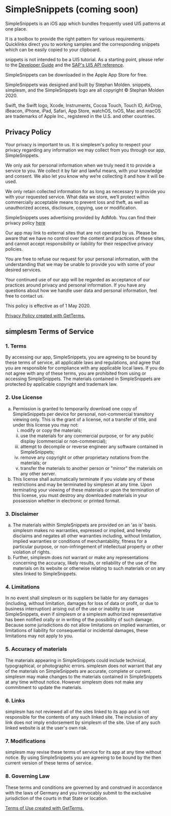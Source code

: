 # SimpleSnippets (coming soon)
SimpleSnippets is an iOS app which bundles frequently used UI5 patterns at one place. 

It is a toolbox to provide the right pattern for various requirements. Quicklinks direct you to working samples and the corresponding snippets which can be easily copied to your clipboard.

snippets is not intended to be a UI5 tutorial. As a starting point, please refer to the [Developer Guide](https://openui5.hana.ondemand.com/#docs/guide/Documentation.html) and the [SAP's UI5 API reference](https://openui5.hana.ondemand.com/#docs/api/symbols/sap.ui.html). 

SimpleSnippets can be downloaded in the Apple App Store for free.

SimpleSnippets was designed and built by Stephan Molden. snippets, simplesm, and the SimpleSnippets logo are all copyright © Stephan Molden 2020.

Swift, the Swift logo, Xcode, Instruments, Cocoa Touch, Touch ID, AirDrop, iBeacon, iPhone, iPad, Safari, App Store, watchOS, tvOS, Mac and macOS are trademarks of Apple Inc., registered in the U.S. and other countries.




<h2>Privacy Policy</h2>
<p>Your privacy is important to us. It is simplesm's policy to respect your privacy regarding any information we may collect from you through our app, SimpleSnippets.</p>
<p>We only ask for personal information when we truly need it to provide a service to you. We collect it by fair and lawful means, with your knowledge and consent. We also let you know why we’re collecting it and how it will be used.</p>
<p>We only retain collected information for as long as necessary to provide you with your requested service. What data we store, we’ll protect within commercially acceptable means to prevent loss and theft, as well as unauthorized access, disclosure, copying, use or modification.</p>
<p>SimpleSnippets uses advertising provided by AdMob. You can find their privacy policy <a href="https://www.google.com/adsense/new/localized-terms)">here</a></p>
<p>Our app may link to external sites that are not operated by us. Please be aware that we have no control over the content and practices of these sites, and cannot accept responsibility or liability for their respective privacy policies.</p>
<p>You are free to refuse our request for your personal information, with the understanding that we may be unable to provide you with some of your desired services.</p>
<p>Your continued use of our app will be regarded as acceptance of our practices around privacy and personal information. If you have any questions about how we handle user data and personal information, feel free to contact us.</p>
<p>This policy is effective as of 1 May 2020.</p>
<p><a href="https://getterms.io" title="Generate a free privacy policy">Privacy Policy created with GetTerms.</a></p>

<h2>simplesm Terms of Service</h2>
<h3>1. Terms</h3>
<p>By accessing our app, SimpleSnippets, you are agreeing to be bound by these terms of service, all applicable laws and regulations, and agree that you are responsible for compliance with any applicable local laws. If you do not agree with any of these terms, you are prohibited from using or accessing SimpleSnippets. The materials contained in SimpleSnippets are protected by applicable copyright and trademark law.</p>
<h3>2. Use License</h3>
<ol type="a">
   <li>Permission is granted to temporarily download one copy of SimpleSnippets per device for personal, non-commercial transitory viewing only. This is the grant of a license, not a transfer of title, and under this license you may not:
   <ol type="i">
       <li>modify or copy the materials;</li>
       <li>use the materials for any commercial purpose, or for any public display (commercial or non-commercial);</li>
       <li>attempt to decompile or reverse engineer any software contained in SimpleSnippets;</li>
       <li>remove any copyright or other proprietary notations from the materials; or</li>
       <li>transfer the materials to another person or "mirror" the materials on any other server.</li>
   </ol>
    </li>
   <li>This license shall automatically terminate if you violate any of these restrictions and may be terminated by simplesm at any time. Upon terminating your viewing of these materials or upon the termination of this license, you must destroy any downloaded materials in your possession whether in electronic or printed format.</li>
</ol>
<h3>3. Disclaimer</h3>
<ol type="a">
   <li>The materials within SimpleSnippets are provided on an 'as is' basis. simplesm makes no warranties, expressed or implied, and hereby disclaims and negates all other warranties including, without limitation, implied warranties or conditions of merchantability, fitness for a particular purpose, or non-infringement of intellectual property or other violation of rights.</li>
   <li>Further, simplesm does not warrant or make any representations concerning the accuracy, likely results, or reliability of the use of the materials on its website or otherwise relating to such materials or on any sites linked to SimpleSnippets.</li>
</ol>
<h3>4. Limitations</h3>
<p>In no event shall simplesm or its suppliers be liable for any damages (including, without limitation, damages for loss of data or profit, or due to business interruption) arising out of the use or inability to use SimpleSnippets, even if simplesm or a simplesm authorized representative has been notified orally or in writing of the possibility of such damage. Because some jurisdictions do not allow limitations on implied warranties, or limitations of liability for consequential or incidental damages, these limitations may not apply to you.</p>
<h3>5. Accuracy of materials</h3>
<p>The materials appearing in SimpleSnippets could include technical, typographical, or photographic errors. simplesm does not warrant that any of the materials on SimpleSnippets are accurate, complete or current. simplesm may make changes to the materials contained in SimpleSnippets at any time without notice. However simplesm does not make any commitment to update the materials.</p>
<h3>6. Links</h3>
<p>simplesm has not reviewed all of the sites linked to its app and is not responsible for the contents of any such linked site. The inclusion of any link does not imply endorsement by simplesm of the site. Use of any such linked website is at the user's own risk.</p>
<h3>7. Modifications</h3>
<p>simplesm may revise these terms of service for its app at any time without notice. By using SimpleSnippets you are agreeing to be bound by the then current version of these terms of service.</p>
<h3>8. Governing Law</h3>
<p>These terms and conditions are governed by and construed in accordance with the laws of Germany and you irrevocably submit to the exclusive jurisdiction of the courts in that State or location.</p>
<p><a href="https://getterms.io" title="Generate a free terms of use document">Terms of Use created with GetTerms.</a></p>
